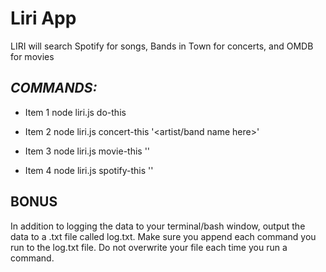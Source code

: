# **Liri App**
LIRI will search Spotify for songs, Bands in Town for concerts, and OMDB for movies

## *COMMANDS:*

* Item 1 node liri.js do-this <this will automatically pull from random.txt file>

* Item 2 node liri.js concert-this '<artist/band name here>'

* Item 3 node liri.js movie-this '<movie name here>'

* Item 4 node liri.js spotify-this '<song name here>'


## **BONUS** 


In addition to logging the data to your terminal/bash window, output the data to a .txt file called log.txt.
Make sure you append each command you run to the log.txt file. 
Do not overwrite your file each time you run a command.